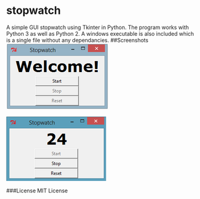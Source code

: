 # stopwatch
A simple GUI stopwatch using Tkinter in Python.
The program works with Python 3 as well as Python 2. A windows executable is also included which is a single file without any dependancies.
##Screenshots
![Welcome Screen](/welcome.PNG?raw=true "Welcome Screen")

![Running](/running.PNG?raw=true "Running")

###License
MIT License
